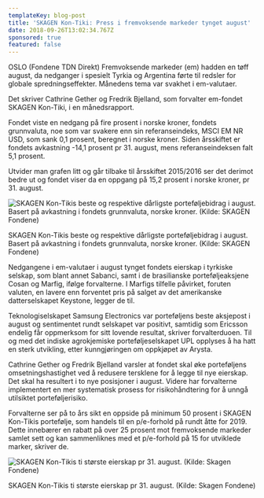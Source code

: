 ```yaml
---
templateKey: blog-post
title: 'SKAGEN Kon-Tiki: Press i fremvoksende markeder tynget august'
date: 2018-09-26T13:02:34.767Z
sponsored: true
featured: false
---
```

OSLO (Fondene TDN Direkt) Fremvoksende markeder (em) hadden en tøff august, da nedganger i spesielt Tyrkia og Argentina førte til redsler for globale spredningseffekter. Månedens tema var svakhet i em-valutaer.



Det skriver Cathrine Gether og Fredrik Bjelland, som forvalter em-fondet SKAGEN Kon-Tiki, i en månedsrapport.



Fondet viste en nedgang på fire prosent i norske kroner, fondets grunnvaluta, noe som var svakere enn sin referanseindeks, MSCI EM NR USD, som sank 0,1 prosent, beregnet i norske kroner. Siden årsskiftet er fondets avkastning -14,1 prosent pr 31. august, mens referanseindeksen falt 5,1 prosent.



Utvider man grafen litt og går tilbake til årsskiftet 2015/2016 ser det derimot bedre ut og fondet viser da en oppgang på 15,2 prosent i norske kroner, pr 31. august.

![SKAGEN Kon-Tikis beste og respektive dårligste porteføljebidrag i august. Basert på avkastning i fondets grunnvaluta, norske kroner. (Kilde: SKAGEN Fondene)](/img/166.png)

<span class="image-caption">SKAGEN Kon-Tikis beste og respektive dårligste porteføljebidrag i august. Basert på avkastning i fondets grunnvaluta, norske kroner. (Kilde: SKAGEN Fondene)</span>

Nedgangene i em-valutaer i august tynget fondets eierskap i tyrkiske selskap, som blant annet Sabanci, samt i de brasilianske porteføljeaksjene Cosan og Marfig, ifølge forvalterne. I Marfigs tilfelle påvirket, foruten valuten, en lavere enn forventet pris på salget av det amerikanske datterselskapet Keystone, legger de til.



Teknologiselskapet Samsung Electronics var porteføljens beste aksjepost i august og sentimentet rundt selskapet var positivt, samtidig som Ericsson endelig får oppmerksom for sitt lovende resultat, skriver forvalterduoen. Til og med det indiske agrokjemiske porteføljeselskapet UPL opplyses å ha hatt en sterk utvikling, etter kunngjøringen om oppkjøpet av Arysta.



Cathrine Gether og Fredrik Bjelland varsler at fondet skal øke porteføljens omsetningshastighet ved å redusere tersklene for å legge til nye eierskap. Det skal ha resultert i to nye posisjoner i august. Videre har forvalterne implementert en mer systematisk prosess for risikohåndtering for å unngå utilsiktet porteføljerisiko.



Forvalterne ser på to års sikt en oppside på minimum 50 prosent i SKAGEN Kon-Tikis portefølje, som handels til en p/e-forhold på rundt åtte for 2019. Dette innebærer en rabatt på over 25 prosent mot fremvoksende markeder samlet sett og kan sammenliknes med et p/e-forhold på 15 for utviklede marker, skriver de.

![SKAGEN Kon-Tikis ti største eierskap pr 31. august. (Kilde: Skagen Fondene)](/img/167.png)

<span class="image-caption">SKAGEN Kon-Tikis ti største eierskap pr 31. august. (Kilde: Skagen Fondene)</span>
